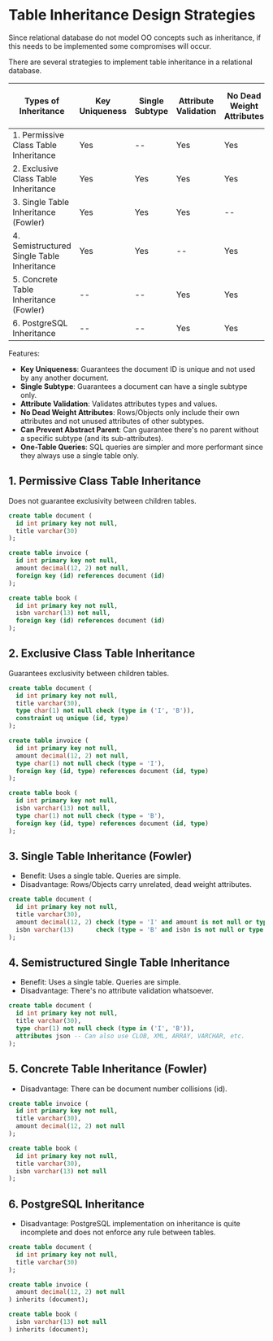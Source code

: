 # Table Inheritance Design Strategies

Since relational database do not model OO concepts such as inheritance, if this needs to be implemented some 
compromises will occur.

There are several strategies to implement table inheritance in a relational database.

Types of Inheritance                | Key Uniqueness | Single Subtype | Attribute Validation | No Dead Weight Attributes | Can Prevent Abstract Parent | One-Table Queries 
----------------------------------- | -------------- | -------------- | -------------------- | ------------------------- | --------------------------- | -----------------
1. Permissive Class Table Inheritance  | Yes            | --             | Yes                  | Yes                       | --                          | --                
2. Exclusive Class Table Inheritance   | Yes            | Yes            | Yes                  | Yes                       | --                          | --                
3. Single Table Inheritance (Fowler)   | Yes            | Yes            | Yes                  | --                        | Yes                         | Yes               
4. Semistructured Single Table Inheritance |  Yes       | Yes            | --                   | Yes                       | Yes                         | Yes               
5. Concrete Table Inheritance (Fowler) | --             | --             | Yes                  | Yes                       | Yes                         | --                
6. PostgreSQL Inheritance              | --             | --             | Yes                  | Yes                       | --                          | --                

Features:

- **Key Uniqueness**: Guarantees the document ID is unique and not used by any another document.
- **Single Subtype**: Guarantees a document can have a single subtype only.
- **Attribute Validation**: Validates attributes types and values.
- **No Dead Weight Attributes**: Rows/Objects only include their own attributes and not unused attributes of other subtypes.
- **Can Prevent Abstract Parent**: Can guarantee there's no parent without a specific subtype (and its sub-attributes).
- **One-Table Queries**: SQL queries are simpler and more performant since they always use a single table only.

## 1. Permissive Class Table Inheritance

Does not guarantee exclusivity between children tables.

```sql
create table document (
  id int primary key not null,
  title varchar(30)
);

create table invoice (
  id int primary key not null,
  amount decimal(12, 2) not null,
  foreign key (id) references document (id)
);

create table book (
  id int primary key not null,
  isbn varchar(13) not null,
  foreign key (id) references document (id)
);
```

## 2. Exclusive Class Table Inheritance

Guarantees exclusivity between children tables.

```sql
create table document (
  id int primary key not null,
  title varchar(30),
  type char(1) not null check (type in ('I', 'B')),
  constraint uq unique (id, type)
);

create table invoice (
  id int primary key not null,
  amount decimal(12, 2) not null,
  type char(1) not null check (type = 'I'),
  foreign key (id, type) references document (id, type)
);

create table book (
  id int primary key not null,
  isbn varchar(13) not null,
  type char(1) not null check (type = 'B'),
  foreign key (id, type) references document (id, type)
);
```

## 3. Single Table Inheritance (Fowler)

- Benefit: Uses a single table. Queries are simple.
- Disadvantage: Rows/Objects carry unrelated, dead weight attributes.

```sql
create table document (
  id int primary key not null,
  title varchar(30),
  amount decimal(12, 2) check (type = 'I' and amount is not null or type <> 'I' and amount is null),
  isbn varchar(13)      check (type = 'B' and isbn is not null or type <> 'B' and isbn is null) 
);
```

## 4. Semistructured Single Table Inheritance

- Benefit: Uses a single table. Queries are simple.
- Disadvantage: There's no attribute validation whatsoever.

```sql
create table document (
  id int primary key not null,
  title varchar(30),
  type char(1) not null check (type in ('I', 'B')),
  attributes json -- Can also use CLOB, XML, ARRAY, VARCHAR, etc.
);
```

## 5. Concrete Table Inheritance (Fowler)

- Disadvantage: There can be document number collisions (id).

```sql
create table invoice (
  id int primary key not null,
  title varchar(30),
  amount decimal(12, 2) not null
);

create table book (
  id int primary key not null,
  title varchar(30),
  isbn varchar(13) not null
);
```

## 6. PostgreSQL Inheritance

- Disadvantage: PostgreSQL implementation on inheritance is quite incomplete and does not enforce any rule between tables.

```sql
create table document (
  id int primary key not null,
  title varchar(30)
);

create table invoice (
  amount decimal(12, 2) not null
) inherits (document);

create table book (
  isbn varchar(13) not null
) inherits (document);
```












